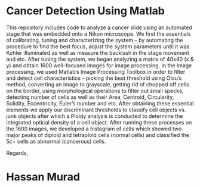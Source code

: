 # Cancer Detection Using Matlab

This repository includes code to analyze a cancer slide using an automated stage that was embedded onto a Nikon
microscope. We first the essentials of calibrating, tuning and characterizing the system – by
automating the procedure to find the best focus, adjust the system parameters until it was Kohler
illuminated as well as measure the backlash in the stage movement and etc. After tuning the system, we
began analyzing a matrix of 40x40 (x & y) and obtain 1600 well-focused images for image processing. In the
image processing, we used Matlab’s Image Processing Toolbox in order to filter and detect cell
characteristics – picking the best threshold using Otsu’s method, converting an image to grayscale, getting
rid of chopped off cells on the border, using morphological operations to filter out small specks, detecting
number of cells as well as their Area, Centroid, Circularity, Solidity, Eccentricity, Euler’s number and etc.
After obtaining these essential elements we apply our discriminant thresholds to classify cell objects vs. junk
objects after which a Ploidy analysis is conducted to determine the integrated optical density of a cell object.
After running these processes on the 1600 images, we developed a histogram of cells which showed two
major peaks of diploid and tetraploid cells (normal cells) and classified the 5c+ cells as abnormal (cancerous)
cells.


Regards,

# Hassan Murad
